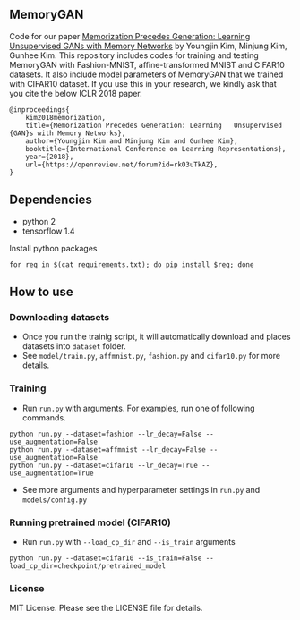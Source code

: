 ## MemoryGAN

Code for our paper [Memorization Precedes Generation: Learning 	Unsupervised GANs with Memory Networks](https://openreview.net/pdf?id=rkO3uTkAZ)
 by Youngjin Kim, Minjung Kim, Gunhee Kim.
This repository includes codes for training and testing MemoryGAN with Fashion-MNIST, affine-transformed MNIST and CIFAR10 datasets. It also include model parameters of MemoryGAN that we trained with CIFAR10 dataset. If you use this in your research, we kindly ask that you cite the below ICLR 2018 paper.

```
@inproceedings{
	kim2018memorization,
	title={Memorization Precedes Generation: Learning 	Unsupervised {GAN}s with Memory Networks},
	author={Youngjin Kim and Minjung Kim and Gunhee Kim},
	booktitle={International Conference on Learning Representations},
	year={2018},
	url={https://openreview.net/forum?id=rkO3uTkAZ},
}
```

## Dependencies

* python 2
* tensorflow 1.4

Install python packages

```
for req in $(cat requirements.txt); do pip install $req; done

```

## How to use

### Downloading datasets
* Once you run the trainig script, it will automatically download and places datasets into `dataset` folder.
* See `model/train.py`, `affmnist.py`, `fashion.py` and `cifar10.py` for more details. 

### Training 

* Run `run.py` with arguments. For examples, run one of following commands.

```
python run.py --dataset=fashion --lr_decay=False --use_augmentation=False
python run.py --dataset=affmnist --lr_decay=False --use_augmentation=False
python run.py --dataset=cifar10 --lr_decay=True --use_augmentation=True
```

* See more arguments and hyperparameter settings in `run.py` and `models/config.py`

### Running pretrained model (CIFAR10)

* Run `run.py` with `--load_cp_dir` and `--is_train` arguments

```
python run.py --dataset=cifar10 --is_train=False --load_cp_dir=checkpoint/pretrained_model
```

### License
MIT License. Please see the LICENSE file for details.
